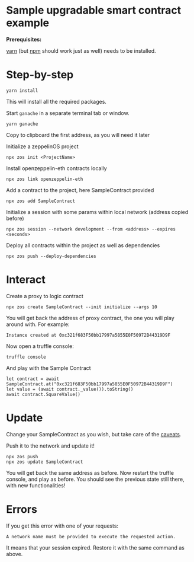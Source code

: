 # Sample upgradable smart contract example

**Prerequisites:**

[yarn][1] (but [npm][2] should work just as well) needs to be installed.

# Step-by-step

    yarn install

This will install all the required packages.

Start `ganache` in a separate terminal tab or window.

    yarn ganache

Copy to clipboard the first address, as you will need it later

Initialize a zeppelinOS project

    npx zos init <ProjectName>

Install openzeppelin-eth contracts locally

    npx zos link openzeppelin-eth

Add a contract to the project, here SampleContract provided

    npx zos add SampleContract

Initialize a session with some params within local network (address copied before)

    npx zos session --network development --from <address> --expires <seconds>

Deploy all contracts within the project as well as dependencies

    npx zos push --deploy-dependencies

# Interact

Create a proxy to logic contract

    npx zos create SampleContract --init initialize --args 10

You will get back the address of proxy contract, the one you will play around with. For example:

    Instance created at 0xc321f683F50bb17997a5855E0F50972B44319D9F

Now open a truffle console:

    truffle console

And play with the Sample Contract
```
let contract = await SampleContract.at("0xc321f683F50bb17997a5855E0F50972B44319D9F")
let value = (await contract._value()).toString()
await contract.SquareValue()
```

# Update

Change your SampleContract as you wish, but take care of the [caveats](https://medium.com/clearmatics/upgrading-smart-contracts-c9fb144eceb7).

Push it to the network and update it!

    npx zos push
    npx zos update SampleContract

You will get back the same address as before.
Now restart the truffle console, and play as before. You should see the previous state still there, with new functionalities!

# Errors

If you get this error with one of your requests:

    A network name must be provided to execute the requested action.

It means that your session expired. Restore it with the same command as above.

[1]: https://yarnpkg.com/en/docs/install
[2]: https://docs.npmjs.com/getting-started/installing-node
